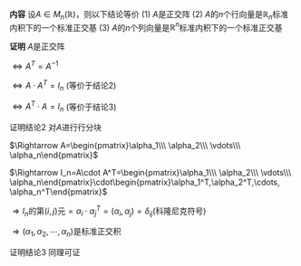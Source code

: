 **内容**
设$A\in M_n(\mathbb R)$，则以下结论等价
$(1)\ A$是正交阵
$(2)\ A$的$n$个行向量是$\mathbb R_n$标准内积下的一个标准正交基
$(3)\ A$的$n$个列向量是$\mathbb R^n$标准内积下的一个标准正交基

**证明**
$A$是正交阵

$\Leftrightarrow A^T=A^{-1}$

$\Leftrightarrow A\cdot A^T=I_n$ (等价于结论2)

$\Leftrightarrow A^T\cdot A=I_n$ (等价于结论3)

证明结论2
对$A$进行行分块

$\Rightarrow A=\begin{pmatrix}\alpha_1\\\ \alpha_2\\\ \vdots\\\ \alpha_n\end{pmatrix}$

$\Rightarrow I_n=A\cdot A^T=\begin{pmatrix}\alpha_1\\\ \alpha_2\\\ \vdots\\\ \alpha_n\end{pmatrix}\cdot\begin{pmatrix}\alpha_1^T,\alpha_2^T,\cdots, \alpha_n^T\end{pmatrix}$

$\Rightarrow I_n$的第$(i,j)$元$=\alpha_i\cdot\alpha_j^T=(\alpha_i,\alpha_j)=\delta_{ij}$(科隆尼克符号)

$\Rightarrow(\alpha_1,\alpha_2,\cdots, \alpha_n)$是标准正交积

证明结论3
同理可证
